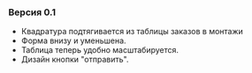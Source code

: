 ### Версия 0.1
- Квадратура подтягивается из таблицы заказов в монтажи
- Форма внизу и уменьшена.
- Таблица теперь удобно масштабируется.
- Дизайн кнопки "отправить".